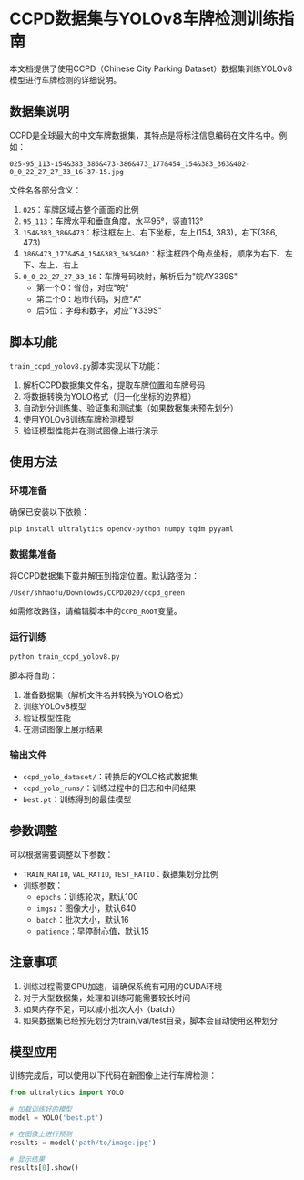 # CCPD数据集与YOLOv8车牌检测训练指南

本文档提供了使用CCPD（Chinese City Parking Dataset）数据集训练YOLOv8模型进行车牌检测的详细说明。

## 数据集说明

CCPD是全球最大的中文车牌数据集，其特点是将标注信息编码在文件名中。例如：

```
025-95_113-154&383_386&473-386&473_177&454_154&383_363&402-0_0_22_27_27_33_16-37-15.jpg
```

文件名各部分含义：
1. `025`：车牌区域占整个画面的比例
2. `95_113`：车牌水平和垂直角度，水平95°，竖直113°
3. `154&383_386&473`：标注框左上、右下坐标，左上(154, 383)，右下(386, 473)
4. `386&473_177&454_154&383_363&402`：标注框四个角点坐标，顺序为右下、左下、左上、右上
5. `0_0_22_27_27_33_16`：车牌号码映射，解析后为"皖AY339S"
   - 第一个0：省份，对应"皖"
   - 第二个0：地市代码，对应"A"
   - 后5位：字母和数字，对应"Y339S"

## 脚本功能

`train_ccpd_yolov8.py`脚本实现以下功能：

1. 解析CCPD数据集文件名，提取车牌位置和车牌号码
2. 将数据转换为YOLO格式（归一化坐标的边界框）
3. 自动划分训练集、验证集和测试集（如果数据集未预先划分）
4. 使用YOLOv8训练车牌检测模型
5. 验证模型性能并在测试图像上进行演示

## 使用方法

### 环境准备

确保已安装以下依赖：

```bash
pip install ultralytics opencv-python numpy tqdm pyyaml
```

### 数据集准备

将CCPD数据集下载并解压到指定位置。默认路径为：
```
/User/shhaofu/Downlowds/CCPD2020/ccpd_green
```

如需修改路径，请编辑脚本中的`CCPD_ROOT`变量。

### 运行训练

```bash
python train_ccpd_yolov8.py
```

脚本将自动：
1. 准备数据集（解析文件名并转换为YOLO格式）
2. 训练YOLOv8模型
3. 验证模型性能
4. 在测试图像上展示结果

### 输出文件

- `ccpd_yolo_dataset/`：转换后的YOLO格式数据集
- `ccpd_yolo_runs/`：训练过程中的日志和中间结果
- `best.pt`：训练得到的最佳模型

## 参数调整

可以根据需要调整以下参数：

- `TRAIN_RATIO`, `VAL_RATIO`, `TEST_RATIO`：数据集划分比例
- 训练参数：
  - `epochs`：训练轮次，默认100
  - `imgsz`：图像大小，默认640
  - `batch`：批次大小，默认16
  - `patience`：早停耐心值，默认15

## 注意事项

1. 训练过程需要GPU加速，请确保系统有可用的CUDA环境
2. 对于大型数据集，处理和训练可能需要较长时间
3. 如果内存不足，可以减小批次大小（batch）
4. 如果数据集已经预先划分为train/val/test目录，脚本会自动使用这种划分

## 模型应用

训练完成后，可以使用以下代码在新图像上进行车牌检测：

```python
from ultralytics import YOLO

# 加载训练好的模型
model = YOLO('best.pt')

# 在图像上进行预测
results = model('path/to/image.jpg')

# 显示结果
results[0].show()
```